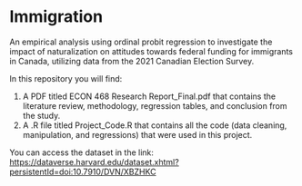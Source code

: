 # Immigration
An empirical analysis using ordinal probit regression to investigate the impact of naturalization on attitudes towards federal funding for immigrants in Canada, utilizing data from the 2021 Canadian Election Survey.

In this repository you will find:
  1. A PDF titled ECON 468 Research Report_Final.pdf that contains the literature review, methodology, regression tables, and conclusion from the study.
  2. A .R file titled Project_Code.R that contains all the code (data cleaning, manipulation, and regressions) that were used in this project.

You can access the dataset in the link: 
https://dataverse.harvard.edu/dataset.xhtml?persistentId=doi:10.7910/DVN/XBZHKC
